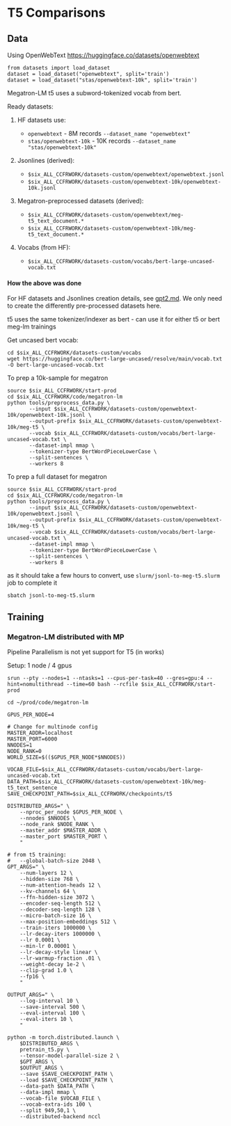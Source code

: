 # T5 Comparisons



## Data

Using OpenWebText https://huggingface.co/datasets/openwebtext

```
from datasets import load_dataset
dataset = load_dataset("openwebtext", split='train')
dataset = load_dataset("stas/openwebtext-10k", split='train')
```


Megatron-LM t5 uses a subword-tokenized vocab from bert.

Ready datasets:

1. HF datasets use:

   * `openwebtext` - 8M records `--dataset_name "openwebtext"`
   * `stas/openwebtext-10k` - 10K records `--dataset_name "stas/openwebtext-10k"`

2. Jsonlines (derived):

   * `$six_ALL_CCFRWORK/datasets-custom/openwebtext/openwebtext.jsonl`
   * `$six_ALL_CCFRWORK/datasets-custom/openwebtext-10k/openwebtext-10k.jsonl`

3. Megatron-preprocessed datasets (derived):

   * `$six_ALL_CCFRWORK/datasets-custom/openwebtext/meg-t5_text_document.*`
   * `$six_ALL_CCFRWORK/datasets-custom/openwebtext-10k/meg-t5_text_document.*`

4. Vocabs (from HF):

   * `$six_ALL_CCFRWORK/datasets-custom/vocabs/bert-large-uncased-vocab.txt`


#### How the above was done


For HF datasets and Jsonlines creation details, see [gpt2.md](./gpt2.md). We only need to create the differently pre-processed datasets here.

t5 uses the same tokenizer/indexer as bert - can use it for either t5 or bert meg-lm trainings

Get uncased bert vocab:
```
cd $six_ALL_CCFRWORK/datasets-custom/vocabs
wget https://huggingface.co/bert-large-uncased/resolve/main/vocab.txt -O bert-large-uncased-vocab.txt
```


To prep a 10k-sample for megatron
```
source $six_ALL_CCFRWORK/start-prod
cd $six_ALL_CCFRWORK/code/megatron-lm
python tools/preprocess_data.py \
       --input $six_ALL_CCFRWORK/datasets-custom/openwebtext-10k/openwebtext-10k.jsonl \
       --output-prefix $six_ALL_CCFRWORK/datasets-custom/openwebtext-10k/meg-t5 \
       --vocab $six_ALL_CCFRWORK/datasets-custom/vocabs/bert-large-uncased-vocab.txt \
       --dataset-impl mmap \
       --tokenizer-type BertWordPieceLowerCase \
       --split-sentences \
       --workers 8
```

To prep a full dataset for megatron
```
source $six_ALL_CCFRWORK/start-prod
cd $six_ALL_CCFRWORK/code/megatron-lm
python tools/preprocess_data.py \
       --input $six_ALL_CCFRWORK/datasets-custom/openwebtext-10k/openwebtext.jsonl \
       --output-prefix $six_ALL_CCFRWORK/datasets-custom/openwebtext-10k/meg-t5 \
       --vocab $six_ALL_CCFRWORK/datasets-custom/vocabs/bert-large-uncased-vocab.txt \
       --dataset-impl mmap \
       --tokenizer-type BertWordPieceLowerCase \
       --split-sentences \
       --workers 8

```
as it should take a few hours to convert, use `slurm/jsonl-to-meg-t5.slurm` job to complete it
```
sbatch jsonl-to-meg-t5.slurm
```




## Training

### Megatron-LM distributed with MP

Pipeline Parallelism is not yet support for T5 (in works)

Setup: 1 node / 4 gpus
```
srun --pty --nodes=1 --ntasks=1 --cpus-per-task=40 --gres=gpu:4 --hint=nomultithread --time=60 bash --rcfile $six_ALL_CCFRWORK/start-prod
```

```
cd ~/prod/code/megatron-lm

GPUS_PER_NODE=4

# Change for multinode config
MASTER_ADDR=localhost
MASTER_PORT=6000
NNODES=1
NODE_RANK=0
WORLD_SIZE=$(($GPUS_PER_NODE*$NNODES))

VOCAB_FILE=$six_ALL_CCFRWORK/datasets-custom/vocabs/bert-large-uncased-vocab.txt
DATA_PATH=$six_ALL_CCFRWORK/datasets-custom/openwebtext-10k/meg-t5_text_sentence
SAVE_CHECKPOINT_PATH=$six_ALL_CCFRWORK/checkpoints/t5

DISTRIBUTED_ARGS=" \
    --nproc_per_node $GPUS_PER_NODE \
    --nnodes $NNODES \
    --node_rank $NODE_RANK \
    --master_addr $MASTER_ADDR \
    --master_port $MASTER_PORT \
    "

# from t5 training:
#   --global-batch-size 2048 \
GPT_ARGS=" \
    --num-layers 12 \
    --hidden-size 768 \
    --num-attention-heads 12 \
    --kv-channels 64 \
    --ffn-hidden-size 3072 \
    --encoder-seq-length 512 \
    --decoder-seq-length 128 \
    --micro-batch-size 16 \
    --max-position-embeddings 512 \
    --train-iters 1000000 \
    --lr-decay-iters 1000000 \
    --lr 0.0001 \
    --min-lr 0.00001 \
    --lr-decay-style linear \
    --lr-warmup-fraction .01 \
    --weight-decay 1e-2 \
    --clip-grad 1.0 \
    --fp16 \
    "

OUTPUT_ARGS=" \
    --log-interval 10 \
    --save-interval 500 \
    --eval-interval 100 \
    --eval-iters 10 \
    "

python -m torch.distributed.launch \
    $DISTRIBUTED_ARGS \
    pretrain_t5.py \
    --tensor-model-parallel-size 2 \
    $GPT_ARGS \
    $OUTPUT_ARGS \
    --save $SAVE_CHECKPOINT_PATH \
    --load $SAVE_CHECKPOINT_PATH \
    --data-path $DATA_PATH \
    --data-impl mmap \
    --vocab-file $VOCAB_FILE \
    --vocab-extra-ids 100 \
    --split 949,50,1 \
    --distributed-backend nccl



```
